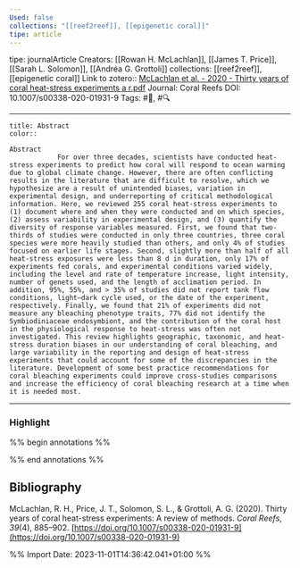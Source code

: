 ```yaml
---
Used: false
collections: "[[reef2reef]], [[epigenetic coral]]"
tipe: article
---
```

tipe: journalArticle
Creators: [[Rowan H. McLachlan]], [[James T. Price]], [[Sarah L. Solomon]], [[Andréa G. Grottoli]]
collections: [[reef2reef]], [[epigenetic coral]]
Link to zotero:: [McLachlan et al. - 2020 - Thirty years of coral heat-stress experiments a r.pdf](zotero://select/library/items/TJD82DY3)
Journal: Coral Reefs
DOI: 10.1007/s00338-020-01931-9
Tags: #📝, #🔍

---
```ad-note
title: Abstract
color:: 

Abstract
            For over three decades, scientists have conducted heat-stress experiments to predict how coral will respond to ocean warming due to global climate change. However, there are often conflicting results in the literature that are difficult to resolve, which we hypothesize are a result of unintended biases, variation in experimental design, and underreporting of critical methodological information. Here, we reviewed 255 coral heat-stress experiments to (1) document where and when they were conducted and on which species, (2) assess variability in experimental design, and (3) quantify the diversity of response variables measured. First, we found that two-thirds of studies were conducted in only three countries, three coral species were more heavily studied than others, and only 4% of studies focused on earlier life stages. Second, slightly more than half of all heat-stress exposures were less than 8 d in duration, only 17% of experiments fed corals, and experimental conditions varied widely, including the level and rate of temperature increase, light intensity, number of genets used, and the length of acclimation period. In addition, 95%, 55%, and > 35% of studies did not report tank flow conditions, light–dark cycle used, or the date of the experiment, respectively. Finally, we found that 21% of experiments did not measure any bleaching phenotype traits, 77% did not identify the Symbiodiniaceae endosymbiont, and the contribution of the coral host in the physiological response to heat-stress was often not investigated. This review highlights geographic, taxonomic, and heat-stress duration biases in our understanding of coral bleaching, and large variability in the reporting and design of heat-stress experiments that could account for some of the discrepancies in the literature. Development of some best practice recommendations for coral bleaching experiments could improve cross-studies comparisons and increase the efficiency of coral bleaching research at a time when it is needed most.

```

---
### Highlight

%% begin annotations %%







%% end annotations %%

## Bibliography

McLachlan, R. H., Price, J. T., Solomon, S. L., & Grottoli, A. G. (2020). Thirty years of coral heat-stress experiments: A review of methods. _Coral Reefs_, _39_(4), 885–902. [https://doi.org/10.1007/s00338-020-01931-9](https://doi.org/10.1007/s00338-020-01931-9)

%% Import Date: 2023-11-01T14:36:42.041+01:00 %%
